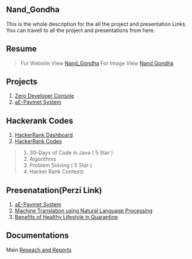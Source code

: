 ## Nand_Gondha
This is the whole description for the all the project and presentation Links. You can travell to all the project and presentations from here.

## Resume
>For Website View
[Nand_Gondha](https://www.canva.com/design/DAEBRHDgee4/sDYCZLJCSJU7t_AqFlP1uA/view?utm_content=DAEBRHDgee4&utm_campaign=designshare&utm_medium=link&utm_source=sharebutton)
>For Image View
[Nand Gondha](https://github.com/nandG12/Resume-Nand_Gondha/blob/master/Nand%20Gondha_Resume.png)

## Projects
1. [Zero Developer Console](https://github.com/nandG12/Zero-Developer-Console)
1. [aE-Paymet System](https://github.com/nandG12/aE-Payment-Lyber)

## Hackerank Codes
1. [HackerRank Dashboard](https://www.hackerrank.com/NandGondha)
1. [HackerRank Codes](https://github.com/nandG12/HackerRank_Code)
> 1. 30-Days of Code in Java ( 5 Star )
> 1. Algorithms
> 1. Problem Solving ( 5 Star )
> 1. Hacker Rank Contests

## Presenatation(Perzi Link)
1. [aE-Paymet System](https://prezi.com/view/6Rif2LGZugiHgTqvkDBZ/)
1. [Machine Translation using Natural Language Processing](https://prezi.com/view/sY9cCFJyxSgi5JdT7L71/)
1. [Benefits of Healthy Lifestyle in Quarantine](https://prezi.com/view/1HHg2aEQ5aBqmlxTKFVT/)

## Documentations
Main [Reseach and Reports](https://github.com/nandG12/Resume-Nand_Gondha/tree/master/Documentations)
